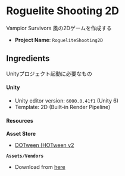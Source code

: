 # Roguelite Shooting 2D

Vampior Survivors 風の2Dゲームを作成する

- **Project Name**: `RogueliteShooting2D`


## Ingredients

Unityプロジェクト起動に必要なもの


#### Unity

- Unity editor version: `6000.0.41f1` (Unity 6)
- Template: 2D (Built-in Render Pipeline)


#### Resources


**Asset Store**

- [DOTween (HOTween v2](https://assetstore.unity.com/packages/tools/animation/dotween-hotween-v2-27676)


**`Assets/Vendors`**

- Download from [here](./#)  <!-- WIP -->

